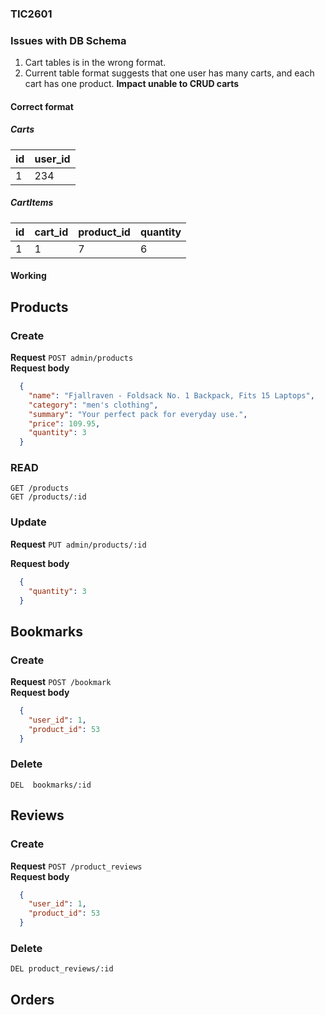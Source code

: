 
### TIC2601



### Issues with DB Schema
 1) Cart tables is in the wrong format. 
 2) Current table format suggests that one user has many carts, and each cart has one product.
    **Impact unable to CRUD carts**
#### Correct format
##### Carts

id | user_id|
|---|---|
1| 234|

##### CartItems

  id | cart_id| product_id| quantity|
  |---|---|---|---|
  1| 1| 7|6
#### Working 


##  Products

### Create  
  **Request**  `POST admin/products`  
  **Request body**
  ```json
    {
      "name": "Fjallraven - Foldsack No. 1 Backpack, Fits 15 Laptops",
      "category": "men's clothing",
      "summary": "Your perfect pack for everyday use.",
      "price": 109.95,
      "quantity": 3
    }
  ```

### READ
  `GET /products`    
  `GET /products/:id`  
### Update 

**Request**  `PUT admin/products/:id`  
  
**Request body**
  ```json
    {
      "quantity": 3
    }
  ```


##  Bookmarks
### Create  
  **Request**  `POST /bookmark`  
  **Request body**
  ```json
    {
      "user_id": 1,
      "product_id": 53
    }
  ```

### Delete 
`DEL  bookmarks/:id`  
## Reviews
### Create  
  **Request**  `POST /product_reviews`  
  **Request body**
  ```json
    {
      "user_id": 1,
      "product_id": 53
    }
  ```

### Delete 
`DEL product_reviews/:id`  
## Orders


